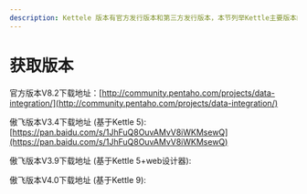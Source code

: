 ```yaml
---
description: Kettele 版本有官方发行版本和第三方发行版本，本节列举Kettle主要版本的下载地址。
---
```


# 获取版本

官方版本V8.2下载地址：[http://community.pentaho.com/projects/data-integration/](http://community.pentaho.com/projects/data-integration/)

傲飞版本V3.4下载地址 (基于Kettle 5): [https://pan.baidu.com/s/1JhFuQ8OuvAMvV8iWKMsewQ](https://pan.baidu.com/s/1JhFuQ8OuvAMvV8iWKMsewQ)

傲飞版本V3.9下载地址 (基于Kettle 5+web设计器):

傲飞版本V4.0下载地址  (基于Kettle 9):

